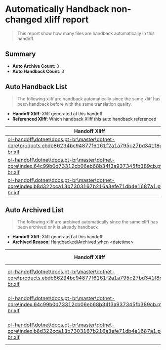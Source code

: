 # Automatically Handback non-changed xliff report
> This report show how many files are handback automatically in this handoff.

## Summary
* **Auto Archive Count**: 3
* **Auto Handback Count**: 3

## Auto Handback List
> The following xliff are handback automatically since the same xliff has been handback before with the same translation quality.

* **Handoff Xliff**: Xliff generated at this handoff
* **Referenced Xliff**: Which handback Xliff this auto handback referenced

| Handoff Xliff | Referenced Xliff | 
| --- | --- | 
| [ol-handoff\dotnet\docs.pt-br\master\dotnet-core\products.ebdb86234bc94877f6161f2a1a795c27bd341f8c.pt-br.xlf](https://github.com/dotnet/docs.handoff/blob/9baa2eee72729863fb280fe084240e447355e5ae/ol-handoff/dotnet/docs.pt-br/master/dotnet-core/products.ebdb86234bc94877f6161f2a1a795c27bd341f8c.pt-br.xlf) | [ol-handback\dotnet\docs.pt-br\master\ht-p1\products.ebdb86234bc94877f6161f2a1a795c27bd341f8c.pt-br.xlf](https://github.com/dotnet/docs.handback/blob/81be145b3cae0d806a431aeefa0ab29b66e7e07a/ol-handback/dotnet/docs.pt-br/master/ht-p1/products.ebdb86234bc94877f6161f2a1a795c27bd341f8c.pt-br.xlf) | 
| [ol-handoff\dotnet\docs.pt-br\master\dotnet-core\index.64c99b0d73312cb06eb68b34f3a937345fb389cb.pt-br.xlf](https://github.com/dotnet/docs.handoff/blob/9baa2eee72729863fb280fe084240e447355e5ae/ol-handoff/dotnet/docs.pt-br/master/dotnet-core/index.64c99b0d73312cb06eb68b34f3a937345fb389cb.pt-br.xlf) | [ol-handback\dotnet\docs.pt-br\master\ht-p1\index.64c99b0d73312cb06eb68b34f3a937345fb389cb.pt-br.xlf](https://github.com/dotnet/docs.handback/blob/81be145b3cae0d806a431aeefa0ab29b66e7e07a/ol-handback/dotnet/docs.pt-br/master/ht-p1/index.64c99b0d73312cb06eb68b34f3a937345fb389cb.pt-br.xlf) | 
| [ol-handoff\dotnet\docs.pt-br\master\dotnet-core\index.b8d322cca13b7303167b216a3efe71db4e1687a1.pt-br.xlf](https://github.com/dotnet/docs.handoff/blob/9baa2eee72729863fb280fe084240e447355e5ae/ol-handoff/dotnet/docs.pt-br/master/dotnet-core/index.b8d322cca13b7303167b216a3efe71db4e1687a1.pt-br.xlf) | [ol-handback\dotnet\docs.pt-br\master\ht-p1\index.b8d322cca13b7303167b216a3efe71db4e1687a1.pt-br.xlf](https://github.com/dotnet/docs.handback/blob/5806496f4700cc0e286f82be1eba0cc271eafd74/ol-handback/dotnet/docs.pt-br/master/ht-p1/index.b8d322cca13b7303167b216a3efe71db4e1687a1.pt-br.xlf) | 

## Auto Archived List
> The following xliff are archived automatically since the same xliff has been archived or it is already handback

* **Handoff Xliff**: Xliff generated at this handoff
* **Archived Reason**: Handbacked/Archived when &lt;datetime&gt;

| Handoff Xliff | Archived Reason | 
| --- | --- | 
| [ol-handoff\dotnet\docs.pt-br\master\dotnet-core\products.ebdb86234bc94877f6161f2a1a795c27bd341f8c.pt-br.xlf](https://github.com/dotnet/docs.handoff/blob/9baa2eee72729863fb280fe084240e447355e5ae/ol-handoff/dotnet/docs.pt-br/master/dotnet-core/products.ebdb86234bc94877f6161f2a1a795c27bd341f8c.pt-br.xlf) | Archived when 16/11/18 07:26 | 
| [ol-handoff\dotnet\docs.pt-br\master\dotnet-core\index.64c99b0d73312cb06eb68b34f3a937345fb389cb.pt-br.xlf](https://github.com/dotnet/docs.handoff/blob/9baa2eee72729863fb280fe084240e447355e5ae/ol-handoff/dotnet/docs.pt-br/master/dotnet-core/index.64c99b0d73312cb06eb68b34f3a937345fb389cb.pt-br.xlf) | Archived when 16/11/18 07:26 | 
| [ol-handoff\dotnet\docs.pt-br\master\dotnet-core\index.b8d322cca13b7303167b216a3efe71db4e1687a1.pt-br.xlf](https://github.com/dotnet/docs.handoff/blob/9baa2eee72729863fb280fe084240e447355e5ae/ol-handoff/dotnet/docs.pt-br/master/dotnet-core/index.b8d322cca13b7303167b216a3efe71db4e1687a1.pt-br.xlf) | Archived when 16/11/18 07:26 | 

